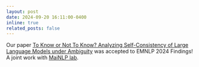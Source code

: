 ```yaml
---
layout: post
date: 2024-09-20 16:11:00-0400
inline: true
related_posts: false
---
```


Our paper [To Know or Not To Know? Analyzing Self-Consistency of Large Language Models under Ambiguity](https://arxiv.org/abs/2407.17125v3) was accepted to EMNLP 2024 Findings! A joint work with [MaiNLP lab](https://mainlp.github.io).
